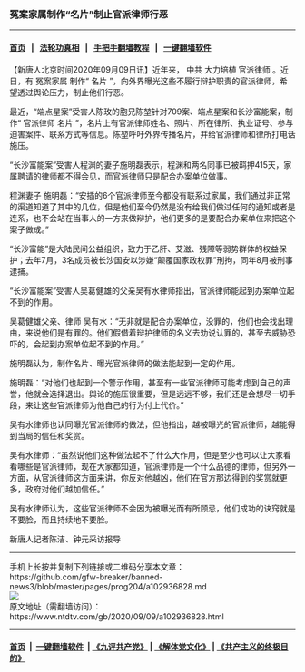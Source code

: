 ### 冤案家属制作“名片”制止官派律师行恶
------------------------

#### [首页](https://github.com/gfw-breaker/banned-news3/blob/master/README.md) &nbsp;&nbsp;|&nbsp;&nbsp; [法轮功真相](https://github.com/begood0513/basic/blob/master/README.md)  &nbsp;&nbsp;|&nbsp;&nbsp; [手把手翻墙教程](https://github.com/gfw-breaker/guides/wiki)  &nbsp;&nbsp;|&nbsp;&nbsp; [一键翻墙软件](https://github.com/gfw-breaker/nogfw/blob/master/README.md)  



<div><div class="post_content" itemprop="articleBody">
 <p>
  【新唐人北京时间2020年09月09日讯】近年来，
  <ok href="https://www.ntdtv.com/gb/中共.htm">
   中共
  </ok>
  大力培植
  <ok href="https://www.ntdtv.com/gb/官派律师.htm">
   官派律师
  </ok>
  。近日，有
  <ok href="https://www.ntdtv.com/gb/冤案家属.htm">
   冤案家属
  </ok>
  制作“
  <ok href="https://www.ntdtv.com/gb/名片.htm">
   名片
  </ok>
  ”，向外界曝光这些不履行辩护职责的官派律师，希望透过舆论压力，制止他们行恶。
 </p>
 <p>
  最近，“端点星案”受害人陈玫的胞兄陈堃针对709案、端点星案和长沙富能案，制作“
  <ok href="https://www.ntdtv.com/gb/官派律师.htm">
   官派律师
  </ok>
  <ok href="https://www.ntdtv.com/gb/名片.htm">
   名片
  </ok>
  ”，名片上有官派律师姓名、照片、所在律所、执业证号、参与迫害案件、联系方式等信息。陈堃呼吁外界传播名片，并给官派律师和律所打电话施压。
 </p>
 <p>
  “长沙富能案”受害人程渊的妻子施明磊表示，程渊和两名同事已被羁押415天，家属聘请的律师都不得会见，而官派律师只是配合办案单位做事。
 </p>
 <p>
  程渊妻子 施明磊：“安插的6个官派律师至今都没有联系过家属，我们通过非正常的渠道知道了其中的几位，但是他们至今仍然是没有给我们做过任何的通知或者是连系，也不会站在当事人的一方来做辩护，他们更多的是要配合办案单位来把这个案子做成。”
 </p>
 <p>
  “长沙富能”是大陆民间公益组织，致力于乙肝、艾滋、残障等弱势群体的权益保护；去年7月，3名成员被长沙国安以涉嫌“颠覆国家政权罪”刑拘，同年8月被刑事逮捕。
 </p>
 <p>
  “长沙富能案”受害人吴葛健雄的父亲吴有水律师指出，官派律师能起到办案单位起不到的作用。
 </p>
 <p>
  吴葛健雄父亲、律师 吴有水：“无非就是配合办案单位，没罪的，他们也会找出理由，来说他们是有罪的。他们假借着辩护律师的名义去劝说认罪的，甚至去威胁恐吓的，会起到办案单位起不到的作用。”
 </p>
 <p>
  施明磊认为，制作名片、曝光官派律师的做法能起到一定的作用。
 </p>
 <p>
  施明磊：“对他们也起到一个警示作用，甚至有一些官派律师可能考虑到自己的声誉，他就会选择退出。舆论的施压很重要，但是远远不够，我们还是会想尽一切手段，来让这些官派律师为他自己的行为付上代价。”
 </p>
 <p>
  吴有水律师也认同曝光官派律师的做法，但他指出，越被曝光的官派律师，越能得到当局的信任和奖赏。
 </p>
 <p>
  吴有水律师：“虽然说他们这种做法起不了什么大作用，但是至少也可以让大家看看哪些是官派律师，现在大家都知道，官派律师是一个什么品德的律师，但另外一方面，从官派律师这方面来讲，你反对他越凶，他们在官方那边得到的奖赏就更多，政府对他们越加信任。”
 </p>
 <p>
  吴有水律师认为，这些官派律师不会因为被曝光而有所顾忌，他们成功的诀窍就是不要脸，而且持续地不要脸。
 </p>
 <p>
  新唐人记者陈洁、钟元采访报导
 </p>
 <div class="single_ad">
 </div>
</div>
</div>
<hr/>
手机上长按并复制下列链接或二维码分享本文章：<br/>
https://github.com/gfw-breaker/banned-news3/blob/master/pages/prog204/a102936828.md <br/>
<a href='https://github.com/gfw-breaker/banned-news3/blob/master/pages/prog204/a102936828.md'><img src='https://github.com/gfw-breaker/banned-news3/blob/master/pages/prog204/a102936828.md.png'/></a> <br/>
原文地址（需翻墙访问）：https://www.ntdtv.com/gb/2020/09/09/a102936828.html


------------------------
#### [首页](https://github.com/gfw-breaker/banned-news3/blob/master/README.md) &nbsp;|&nbsp; [一键翻墙软件](https://github.com/gfw-breaker/nogfw/blob/master/README.md) &nbsp;| [《九评共产党》](https://github.com/gfw-breaker/9ping.md/blob/master/README.md#九评之一评共产党是什么) | [《解体党文化》](https://github.com/gfw-breaker/jtdwh.md/blob/master/README.md) | [《共产主义的终极目的》](https://github.com/gfw-breaker/gczydzjmd.md/blob/master/README.md)


<img src='http://gfw-breaker.win/banned-news3/pages/prog204/a102936828.md' width='0px' height='0px'/>